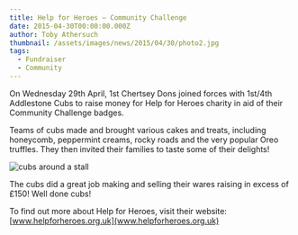 ```yaml
---
title: Help for Heroes – Community Challenge
date: 2015-04-30T00:00:00.000Z
author: Toby Athersuch
thumbnail: /assets/images/news/2015/04/30/photo2.jpg
tags:
  - Fundraiser
  - Community
---
```


On Wednesday 29th April, 1st Chertsey Dons joined forces with 1st/4th Addlestone Cubs to raise money for Help for Heroes charity in aid of their Community Challenge badges.

Teams of cubs made and brought various cakes and treats, including honeycomb, peppermint creams, rocky roads and the very popular Oreo truffles. They then invited their families to taste some of their delights!

![cubs around a stall](/assets/images/news/2015/04/30/photo2.jpg)

The cubs did a great job making and selling their wares raising in excess of £150! Well done cubs!

To find out more about Help for Heroes, visit their website:
[www.helpforheroes.org.uk](www.helpforheroes.org.uk)